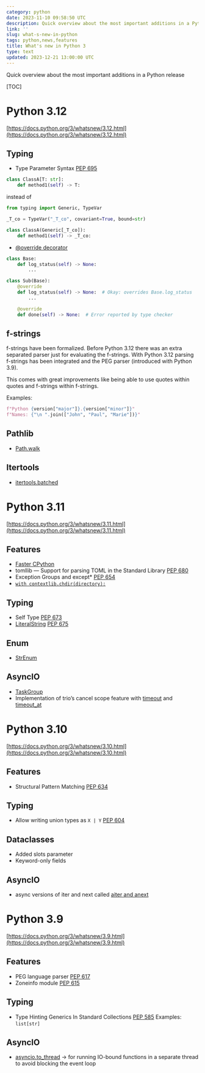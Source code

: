 ```yaml
---
category: python
date: 2023-11-10 09:58:50 UTC
description: Quick overview about the most important additions in a Python release
link: ''
slug: what-s-new-in-python
tags: python,news,features
title: What's new in Python 3
type: text
updated: 2023-12-21 13:00:00 UTC
---
```

Quick overview about the most important additions in a Python release

[TOC]

<!-- TEASER_END -->

# Python 3.12

[https://docs.python.org/3/whatsnew/3.12.html](https://docs.python.org/3/whatsnew/3.12.html)

## Typing

* Type Parameter Syntax [PEP 695](https://peps.python.org/pep-0695/)
```python
class ClassA[T: str]:
    def method1(self) -> T:
```
instead of
```python
from typing import Generic, TypeVar

_T_co = TypeVar("_T_co", covariant=True, bound=str)

class ClassA(Generic[_T_co]):
    def method1(self) -> _T_co:
```

* [@override decorator](https://docs.python.org/3/library/typing.html#typing.override)

```python
class Base:
    def log_status(self) -> None:
        ...

class Sub(Base):
    @override
    def log_status(self) -> None:  # Okay: overrides Base.log_status
        ...

    @override
    def done(self) -> None:  # Error reported by type checker
```

## f-strings

f-strings have been formalized. Before Python 3.12 there was an extra separated
parser just for evaluating the f-strings. With Python 3.12 parsing f-strings has
been integrated and the PEG parser (introduced with Python 3.9).

This comes with great improvements like being able to use quotes within quotes
and f-strings within f-strings.

Examples:

```python
f"Python {version["major"]}.{version["minor"]}"
f"Names: {"\n ".join(["John", "Paul", "Marie"])}"
```

## Pathlib

* [Path.walk](https://docs.python.org/3/library/pathlib.html#pathlib.Path.walk)

## Itertools

* [itertools.batched](https://docs.python.org/3/library/itertools.html#itertools.batched)

# Python 3.11

[https://docs.python.org/3/whatsnew/3.11.html](https://docs.python.org/3/whatsnew/3.11.html)

## Features
* [Faster CPython](https://docs.python.org/3/whatsnew/3.11.html#faster-cpython)
* tomllib — Support for parsing TOML in the Standard Library [PEP 680](https://peps.python.org/pep-0680/)
* Exception Groups and except* [PEP 654](https://peps.python.org/pep-0654/)
* [`with contextlib.chdir(directory):` ](https://docs.python.org/3/library/contextlib.html#contextlib.chdir)

## Typing
*  Self Type [PEP 673](https://peps.python.org/pep-0673/)
*  [LiteralString](https://docs.python.org/3/library/typing.html#typing.LiteralString) [PEP 675](https://peps.python.org/pep-0675/)

## Enum
* [StrEnum](https://docs.python.org/3/library/enum.html#enum.StrEnum)

## AsyncIO
* [TaskGroup](https://docs.python.org/3/library/asyncio-task.html#asyncio.TaskGroup)
* Implementation of trio’s cancel scope feature with [timeout](https://docs.python.org/3.11/library/asyncio-task.html#asyncio.timeout) and [timeout_at](https://docs.python.org/3.11/library/asyncio-task.html#asyncio.timeout_at)

# Python 3.10

[https://docs.python.org/3/whatsnew/3.10.html](https://docs.python.org/3/whatsnew/3.10.html)

## Features
* Structural Pattern Matching [PEP 634]()

## Typing
* Allow writing union types as `X | Y` [PEP 604](https://peps.python.org/pep-0604/)

## Dataclasses
* Added slots parameter
* Keyword-only fields

## AsyncIO
* async versions of iter and next called [aiter and anext](https://github.com/python/cpython/issues/76042)

# Python 3.9

[https://docs.python.org/3/whatsnew/3.9.html](https://docs.python.org/3/whatsnew/3.9.html)

## Features
* PEG language parser [PEP 617](https://peps.python.org/pep-0617/)
* Zoneinfo module [PEP 615](https://peps.python.org/pep-0615/)

## Typing
* Type Hinting Generics In Standard Collections [PEP 585](https://peps.python.org/pep-0585/)
	Examples: `list[str]`

## AsyncIO
* [asyncio.to_thread](https://docs.python.org/3/library/asyncio-task.html#asyncio.to_thread) -> for running IO-bound functions in a separate thread to avoid blocking the event loop
